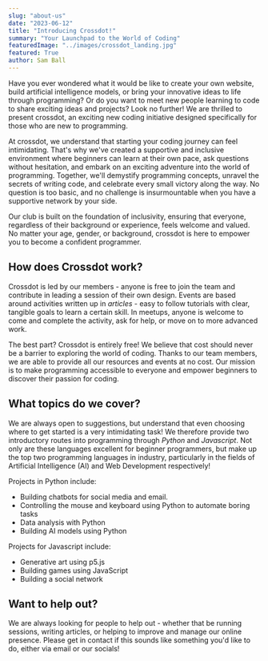 ```yaml
---
slug: "about-us"
date: "2023-06-12"
title: "Introducing Crossdot!"
summary: "Your Launchpad to the World of Coding"
featuredImage: "../images/crossdot_landing.jpg"
featured: True
author: Sam Ball
---
```


Have you ever wondered what it would be like to create your own website, build artificial intelligence models, or bring your innovative ideas to life through programming? Or do you want to meet new people learning to code to share exciting ideas and projects? Look no further! We are thrilled to present crossdot, an exciting new coding initiative designed specifically for those who are new to programming.

At crossdot, we understand that starting your coding journey can feel intimidating. That's why we've created a supportive and inclusive environment where beginners can learn at their own pace, ask questions without hesitation, and embark on an exciting adventure into the world of programming. Together, we'll demystify programming concepts, unravel the secrets of writing code, and celebrate every small victory along the way. No question is too basic, and no challenge is insurmountable when you have a supportive network by your side.

Our club is built on the foundation of inclusivity, ensuring that everyone, regardless of their background or experience, feels welcome and valued. No matter your age, gender, or background, crossdot is here to empower you to become a confident programmer.

## How does Crossdot work?

Crossdot is led by our members - anyone is free to join the team and contribute in leading a session of their own design. Events are based around activities written up in *articles* - easy to follow tutorials with clear, tangible goals to learn a certain skill. In meetups, anyone is welcome to come and complete the activity, ask for help, or move on to more advanced work.

The best part? Crossdot is entirely free! We believe that cost should never be a barrier to exploring the world of coding. Thanks to our team members, we are able to provide all our resources and events at no cost. Our mission is to make programming accessible to everyone and empower beginners to discover their passion for coding.

## What topics do we cover?

We are always open to suggestions, but understand that even choosing where to get started is a very intimidating task! We therefore provide two introductory routes into programming through *Python* and *Javascript*. Not only are these languages excellent for beginner programmers, but make up the top two programming languages in industry, particularly in the fields of Artificial Intelligence (AI) and Web Development respectively!

Projects in Python include:

* Building chatbots for social media and email.
* Controlling the mouse and keyboard using Python to automate boring tasks
* Data analysis with Python
* Building AI models using Python

Projects for Javascript include:

* Generative art using p5.js
* Building games using JavaScript
* Building a social network 


## Want to help out?

We are always looking for people to help out - whether that be running sessions, writing articles, or helping to improve and manage our online presence. Please get in contact if this sounds like something you'd like to do, either via email or our socials! 
